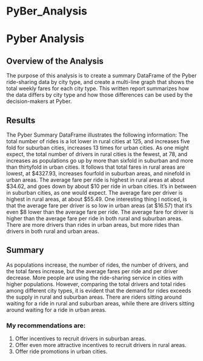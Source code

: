 # PyBer_Analysis
# Pyber Analysis

## Overview of the Analysis

The purpose of this analysis is to create a summary DataFrame of the Pyber ride-sharing data by city type, and create a multi-line graph that shows the total weekly fares for each city type. This written report summarizes how the data differs by city type and how those differences can be used by the decision-makers at Pyber. 

## Results

The Pyber Summary DataFrame illustrates the following information:  The total number of rides is a lot lower in rural cities at 125, and increases five fold for suburban cities, increases 13 times for urban cities. As one might expect, the total number of drivers in rural cities is the fewest, at 78, and increases as populations go up by more than sixfold in suburban and more than thirtyfold in urban cities. It follows that total fares in rural areas are lowest, at $4327.93, increases fourfold in suburban areas, and ninefold in urban areas. The average fare per ride is highest in rural areas at about $34.62, and goes down by about $10 per ride in urban cities. It’s in between in suburban cities, as one would expect. The average fare per driver is highest in rural areas, at about $55.49. One interesting thing I noticed, is that the average fare per driver is so low in urban areas (at $16.57) that it’s even $8 lower than the average fare per ride. The average fare for driver is higher than the average fare per ride in both rural and suburban areas. 
There are more drivers than rides in urban areas, but more rides than drivers in both rural and urban areas. 

## Summary

As populations increase, the number of rides, the number of drivers, and the total fares increase, but the average fares per ride and per driver decrease. More people are using the ride-sharing service in cities with higher populations. However, comparing the total drivers and total rides among different city types, it is evident that the demand for rides exceeds the supply in rural and suburban areas. There are riders sitting around waiting for a ride in rural and suburban areas, while there are drivers sitting around waiting for a ride in urban areas. 

### My recommendations are:

1. Offer incentives to recruit drivers in suburban areas.
2. Offer even more attractive incentives to recruit drivers in rural areas. 
3. Offer ride promotions in urban cities. 
